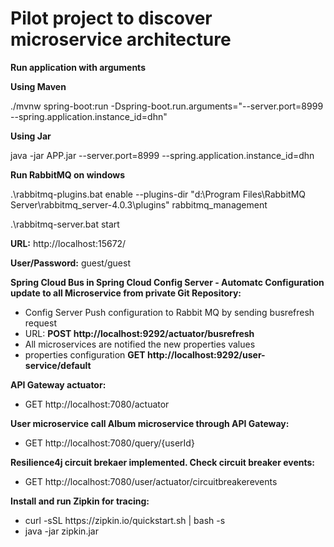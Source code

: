 # Pilot project to discover microservice architecture

**Run application with arguments**

**Using Maven**

./mvnw spring-boot:run -Dspring-boot.run.arguments="--server.port=8999 --spring.application.instance_id=dhn"

**Using Jar**

java -jar APP.jar --server.port=8999 --spring.application.instance_id=dhn


**Run RabbitMQ on windows**

.\rabbitmq-plugins.bat  enable --plugins-dir "d:\Program Files\RabbitMQ Server\rabbitmq_server-4.0.3\plugins" rabbitmq_management

.\rabbitmq-server.bat start

**URL:** http://localhost:15672/

**User/Password:** guest/guest

**Spring Cloud Bus in Spring Cloud Config Server - Automatc Configuration update to all Microservice from private Git Repository:**

<ul>
  <li>Config Server Push configuration to Rabbit MQ by sending busrefresh request</li>
  <li>URL: <b>POST http://localhost:9292/actuator/busrefresh</b></li>
  <li>All microservices are notified the new properties values</li>
  <li>properties configuration <b>GET http://localhost:9292/user-service/default</b></li>
</ul>

**API Gateway actuator:**
<ul>
  <li>GET http://localhost:7080/actuator</li>
</ul>

**User microservice call Album microservice through API Gateway:**

<ul>
  <li>GET http://localhost:7080/query/{userId}</li>
</ul>

**Resilience4j circuit brekaer implemented. Check circuit breaker events:**

<ul>
  <li>GET http://localhost:7080/user/actuator/circuitbreakerevents</li>
</ul>

**Install and run Zipkin for tracing:**

<ul>
  <li>curl -sSL https://zipkin.io/quickstart.sh | bash -s</li>
  <li>java -jar zipkin.jar</li>
</ul>

